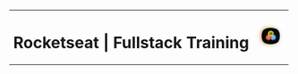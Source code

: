 <p align="center">
  <table>
    <tr>
      <td align="center"><h1>Rocketseat | Fullstack Training</h1></td>
      <td align="center"><img alt="Logo" title="Fullstack Training" src=".github/img/logo.svg" width="50" /></td>
    </tr>
  </table>
</p>
